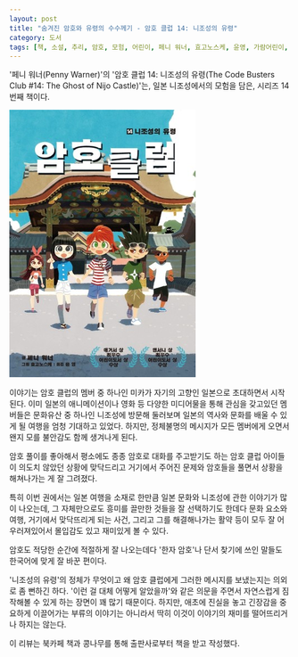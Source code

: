 ```yaml
---
layout: post
title: "숨겨진 암호와 유령의 수수께기 - 암호 클럽 14: 니조성의 유령"
category: 도서
tags: [책, 소설, 추리, 암호, 모험, 어린이, 페니 워너, 효고노스케, 윤영, 가람어린이, 북카페 책과 콩나무, 서평]
---
```


'페니 워너(Penny Warner)'의
'암호 클럽 14: 니조성의 유령(The Code Busters Club #14: The Ghost of Nijo Castle)'는,
일본 니조성에서의 모험을 담은, 시리즈 14번째 책이다.

![표지](/images/book/the-code-busters-club-9-the-ghost-of-nijo-castle-book-h480.jpg)

이야기는 암호 클럽의 멤버 중 하나인 미카가
자기의 고향인 일본으로 초대하면서 시작된다.
이미 일본의 애니메이션이나 영화 등 다양한 미디어물을 통해 관심을 갖고있던 멤버들은
문화유산 중 하나인 니조성에 방문해 둘러보며
일본의 역사와 문화를 배울 수 있게 될 여행을 엄청 기대하고 있었다.
하지만, 정체불명의 메시지가 모든 멤버에게 오면서
왠지 모를 불안감도 함께 생겨나게 된다.

암호 풀이를 좋아해서 평소에도 종종 암호로 대화를 주고받기도 하는 암호 클럽 아이들이
의도치 않았던 상황에 맞닥드리고
거기에서 주어진 문제와 암호들을 풀면서 상황을 해쳐나가는 게 잘 그려졌다.

특히 이번 권에서는 일본 여행을 소재로 한만큼
일본 문화와 니조성에 관한 이야기가 많이 나오는데,
그 자체만으로도 흥미를 끌만한 것들을 잘 선택하기도 한데다
문화 요소와 여행, 거기에서 맞닥뜨리게 되는 사건, 그리고 그를 해결해나가는 활약 등이
모두 잘 어우러져있어서 몰입감도 있고 재미있게 볼 수 있다.

암호도 적당한 순간에 적절하게 잘 나오는데다
'한자 암호'나 단서 찾기에 쓰인 말들도 한국어에 맞게 잘 바꾼 편이다.

'니조성의 유령'의 정체가 무엇이고 왜 암호 클럽에게 그러한 메시지를 보냈는지는 의외로 좀 뻔하긴 하다.
'이런 걸 대체 어떻게 알았을까'와 같은 의문을 주면서
자연스럽게 짐작해볼 수 있게 하는 장면이 꽤 많기 때문이다.
하지만, 애초에 진실을 놓고 긴장감을 중요하게 이끌어가는 부류의 이야기는 아니라서
딱히 이것이 이야기의 재미를 떨어뜨리거나 하지는 않는다.



<div class="im im-info">
이 리뷰는 북카페 책과 콩나무를 통해 출판사로부터 책을 받고 작성했다.
</div>
